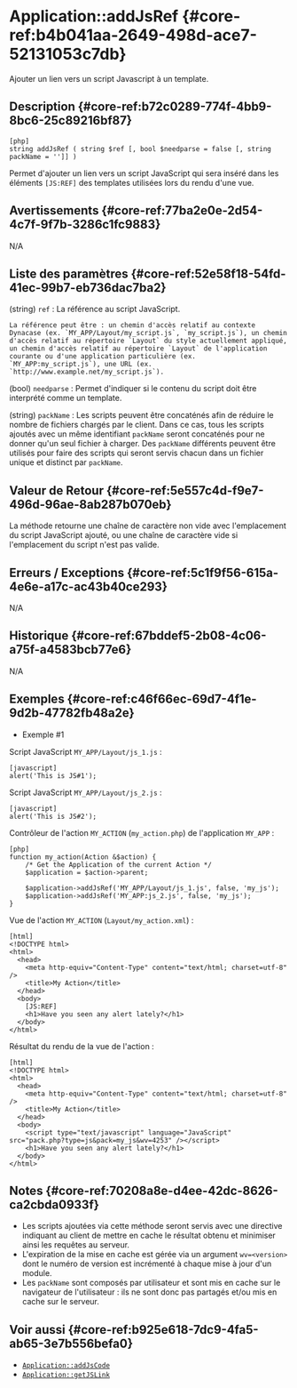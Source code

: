 # Application::addJsRef {#core-ref:b4b041aa-2649-498d-ace7-52131053c7db}

<div class="short-description">
Ajouter un lien vers un script Javascript à un template.
</div>

<!-- <div class="applicability"></div> -->

## Description {#core-ref:b72c0289-774f-4bb9-8bc6-25c89216bf87}


    [php]
    string addJsRef ( string $ref [, bool $needparse = false [, string packName = '']] )

Permet d'ajouter un lien vers un script JavaScript qui sera inséré dans les éléments `[JS:REF]` des templates utilisées lors du rendu d'une vue.

## Avertissements {#core-ref:77ba2e0e-2d54-4c7f-9f7b-3286c1fc9883}

N/A

## Liste des paramètres {#core-ref:52e58f18-54fd-41ec-99b7-eb736dac7ba2}

(string) `ref`
:   La référence au script JavaScript.
    
    La référence peut être : un chemin d'accès relatif au contexte Dynacase (ex. `MY_APP/Layout/my_script.js`, `my_script.js`), un chemin d'accès relatif au répertoire `Layout` du style actuellement appliqué, un chemin d'accès relatif au répertoire `Layout` de l'application courante ou d'une application particulière (ex. `MY_APP:my_script.js`), une URL (ex. `http://www.example.net/my_script.js`).

(bool) `needparse`
:   Permet d'indiquer si le contenu du script doit être interprété comme un template.

(string) `packName`
:   Les scripts peuvent être concaténés afin de réduire le nombre de fichiers chargés par le client. Dans ce cas, tous les scripts ajoutés avec un même identifiant `packName` seront concaténés pour ne donner qu'un seul fichier à charger. Des `packName` différents peuvent être utilisés pour faire des scripts qui seront servis chacun dans un fichier unique et distinct par `packName`.

## Valeur de Retour {#core-ref:5e557c4d-f9e7-496d-96ae-8ab287b070eb}

La méthode retourne une chaîne de caractère non vide avec l'emplacement du script JavaScript ajouté, ou une chaîne de caractère vide si l'emplacement du script n'est pas valide.

## Erreurs / Exceptions {#core-ref:5c1f9f56-615a-4e6e-a17c-ac43b40ce293}

N/A

## Historique {#core-ref:67bddef5-2b08-4c06-a75f-a4583bcb77e6}

N/A

## Exemples {#core-ref:c46f66ec-69d7-4f1e-9d2b-47782fb48a2e}

- Exemple #1

Script JavaScript `MY_APP/Layout/js_1.js` :


    [javascript]
    alert('This is JS#1');

Script JavaScript `MY_APP/Layout/js_2.js` :


    [javascript]
    alert('This is JS#2');

Contrôleur de l'action `MY_ACTION` (`my_action.php`) de l'application `MY_APP` :


    [php]
    function my_action(Action &$action) {
        /* Get the Application of the current Action */
        $application = $action->parent;

        $application->addJsRef('MY_APP/Layout/js_1.js', false, 'my_js');
        $application->addJsRef('MY_APP:js_2.js', false, 'my_js');
    }

Vue de l'action `MY_ACTION` (`Layout/my_action.xml`) :


    [html]
    <!DOCTYPE html>
    <html>
      <head>
        <meta http-equiv="Content-Type" content="text/html; charset=utf-8" />
        <title>My Action</title>
      </head>
      <body>
        [JS:REF]
        <h1>Have you seen any alert lately?</h1>
      </body>
    </html>

Résultat du rendu de la vue de l'action :


    [html]
    <!DOCTYPE html>
    <html>
      <head>
        <meta http-equiv="Content-Type" content="text/html; charset=utf-8" />
        <title>My Action</title>
      </head>
      <body>
        <script type="text/javascript" language="JavaScript" src="pack.php?type=js&pack=my_js&wv=4253" /></script>
        <h1>Have you seen any alert lately?</h1>
      </body>
    </html>

## Notes {#core-ref:70208a8e-d4ee-42dc-8626-ca2cbda0933f}

- Les scripts ajoutées via cette méthode seront servis avec une directive indiquant au client de mettre en cache le résultat obtenu et minimiser ainsi les requêtes au serveur.
- L'expiration de la mise en cache est gérée via un argument `wv=<version>` dont le numéro de version est incrémenté à chaque mise à jour d'un module.
- Les `packName` sont composés par utilisateur et sont mis en cache sur le navigateur de l'utilisateur : ils ne sont donc pas partagés et/ou mis en cache sur le serveur.

## Voir aussi {#core-ref:b925e618-7dc9-4fa5-ab65-3e7b556befa0}

- [`Application::addJsCode`](#core-ref:49A8E28B-F286-45D7-B9E0-CC3591A8EFDE)
- [`Application::getJSLink`](#core-ref:95056B5D-5002-4A5D-BC26-31595FAD9AFD)
